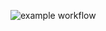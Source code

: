 ![example workflow](https://github.com/DominikLudwiczak/grain-bank-mvn/actions/workflows/ci.yml/badge.svg)
